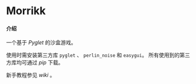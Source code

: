 # Morrikk

#### 介绍
一个基于 $Pyglet$ 的沙盒游戏。

使用时需安装第三方库 ```pyglet``` 、 ```perlin_noise``` 和 ```easygui```。
所有使用到的第三方库均可通过 $pip$ 下载。

新手教程参见 $wiki$ 。